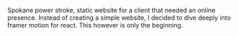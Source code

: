 Spokane power stroke, static website for a client that needed an online presence. 
Instead of creating a simple website, I decided to dive deeply into framer motion for react. 
This however is only the beginning. 